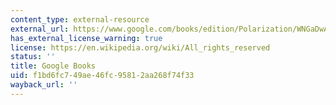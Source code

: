 ```yaml
---
content_type: external-resource
external_url: https://www.google.com/books/edition/Polarization/WNGaDwAAQBAJ?hl=en&gbpv=1
has_external_license_warning: true
license: https://en.wikipedia.org/wiki/All_rights_reserved
status: ''
title: Google Books
uid: f1bd6fc7-49ae-46fc-9581-2aa268f74f33
wayback_url: ''
---
```

